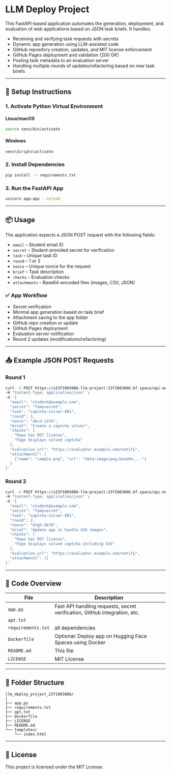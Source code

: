 # LLM Deploy Project

This FastAPI-based application automates the generation, deployment, and evaluation of web applications based on JSON task briefs. It handles:

- Receiving and verifying task requests with secrets
- Dynamic app generation using LLM-assisted code
- GitHub repository creation, updates, and MIT license enforcement
- GitHub Pages deployment and validation (200 OK)
- Posting task metadata to an evaluation server
- Handling multiple rounds of updates/refactoring based on new task briefs

---

## 🔧 Setup Instructions

### 1. Activate Python Virtual Environment

#### Linux/macOS
```bash
source venv/bin/activate
```

#### Windows
```bash
venv\Scripts\activate
```

### 2. Install Dependencies
```bash
pip install -r requirements.txt
```

### 3. Run the FastAPI App
```bash
uvicorn app:app --reload

```

---

## 📦 Usage

The application expects a JSON POST request with the following fields:

- `email` – Student email ID  
- `secret` – Student-provided secret for verification  
- `task` – Unique task ID  
- `round` – 1 or 2  
- `nonce` – Unique nonce for the request  
- `brief` – Task description  
- `checks` – Evaluation checks  
- `attachments` – Base64-encoded files (images, CSV, JSON)

### ✅ App Workflow

- Secret verification  
- Minimal app generation based on task brief  
- Attachment saving to the app folder  
- GitHub repo creation or update  
- GitHub Pages deployment  
- Evaluation server notification  
- Round 2 updates (modifications/refactoring)

---

## 📤 Example JSON POST Requests

### Round 1
```bash
curl -X POST https://s23f1003086-llm-project-23f1003086.hf.space/api-endpoint \
-H "Content-Type: application/json" \
-d '{
  "email": "student@example.com",
  "secret": "fakesecret",
  "task": "captcha-solver-001",
  "round": 1,
  "nonce": "abcd-1234",
  "brief": "Create a captcha solver",
  "checks": [
    "Repo has MIT license",
    "Page displays solved captcha"
  ],
  "evaluation_url": "https://evaluator.example.com/notify",
  "attachments": [
    {"name": "sample.png", "url": "data:image/png;base64,..."}
  ]
}'
```

### Round 2
```bash
curl -X POST https://s23f1003086-llm-project-23f1003086.hf.space/api-endpoint \
-H "Content-Type: application/json" \
-d '{
  "email": "student@example.com",
  "secret": "fakesecret",
  "task": "captcha-solver-001",
  "round": 2,
  "nonce": "efgh-5678",
  "brief": "Update app to handle SVG images",
  "checks": [
    "Repo has MIT license",
    "Page displays solved captcha including SVG"
  ],
  "evaluation_url": "https://evaluator.example.com/notify",
  "attachments": []
}'
```

---

## 🧠 Code Overview

| File                   | Description                                                                |
| ---------------------- | -------------------------------------------------------------------------- |
| `app.py`               | Fast API handling requests, secret verification, GitHub integration, etc. |
| `apt.txt`              |                                                                            |
| `requirements.txt`     | all dependencies                                                           |
| `Dockerfile`           | Optional: Deploy app on Hugging Face Spaces using Docker                   |
| `README.md`            | This file                                                                  |
| `LICENSE`              | MIT License                                                                |


---

## 📁 Folder Structure

```
llm_deploy_project_23f1003086/
│
├── app.py
├── requirements.txt
├── apt.txt
├── Dockerfile
├── LICENSE
├── README.md
└── templates/
    └── index.html
```

---

## 📜 License

This project is licensed under the MIT License.

